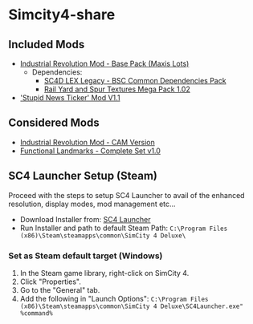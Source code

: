 # Simcity4-share

## Included Mods

- [Industrial Revolution Mod - Base Pack (Maxis Lots)](https://community.simtropolis.com/files/file/28268-industrial-revolution-mod-base-pack-maxis-lots/)
  - Dependencies:
    - [SC4D LEX Legacy - BSC Common Dependencies Pack](https://sc4evermore.com/index.php/downloads/download/22-dependencies/3-sc4d-lex-legacy-bsc-common-dependencies-pack)
    - [Rail Yard and Spur Textures Mega Pack 1.02](https://community.simtropolis.com/files/file/22325-rail-yard-and-spur-mega-pak-1-version-2/)
- ['Stupid News Ticker' Mod V1.1](https://community.simtropolis.com/files/file/21323-stupid-news-ticker-mod-v11/)

## Considered Mods

- [Industrial Revolution Mod - CAM Version](https://community.simtropolis.com/files/file/29669-industrial-revolution-mod-cam-version/)
- [Functional Landmarks - Complete Set v1.0](https://community.simtropolis.com/files/file/21340-functional-landmarks-complete-set-v10/)

## SC4 Launcher Setup (Steam)
Proceed with the steps to setup SC4 Launcher to avail of the enhanced resolution, display modes, mod management etc...

- Download Installer from: [SC4 Launcher](https://community.simtropolis.com/files/file/28544-sc4-launcher/)
- Run Installer and path to default Steam Path: `C:\Program Files (x86)\Steam\steamapps\common\SimCity 4 Deluxe\`

### Set as Steam default target (Windows)

1. In the Steam game library, right-click on SimCity 4.
2. Click "Properties".
3. Go to the "General" tab.
4. Add the following in "Launch Options": `C:\Program Files (x86)\Steam\steamapps\common\SimCity 4 Deluxe\SC4Launcher.exe" %command%`
